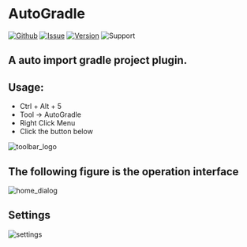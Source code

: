# AutoGradle

[![Github](https://img.shields.io/badge/github-AutoGradle-blue.svg)](https://www.github.com/jyygithub/AutoGradle)
[![Issue](https://img.shields.io/badge/issue-AutoGradle-red.svg)](https://github.com/jyygithub/AutoGradle/issues)
[![Version](https://img.shields.io/badge/version-1.1.0-lightgrey.svg)](https://plugins.jetbrains.com/plugin/12061-autogradle)
![Support](https://img.shields.io/badge/support-Android%20Studio-green.svg)

## A auto import gradle project plugin.

## Usage:

 - Ctrl + Alt + 5
 - Tool -> AutoGradle
 - Right Click Menu
 - Click the button below

![toolbar_logo](http://qiniu.jiangyy.cn//plugin/AutoGradle/img/toolbar_logo.png)

## The following figure is the operation interface

![home_dialog](http://qiniu.jiangyy.cn//plugin/AutoGradle/img/home_dialog1.png)

## Settings

![settings](http://qiniu.jiangyy.cn//plugin/AutoGradle/img/settings.png)
